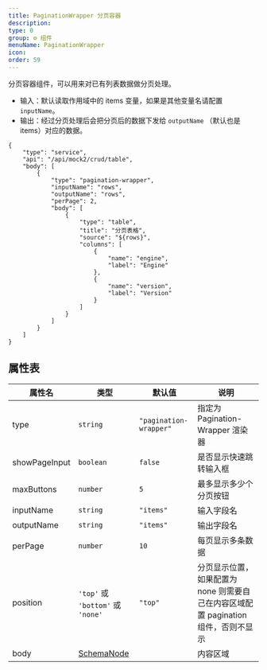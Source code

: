 ```yaml
---
title: PaginationWrapper 分页容器
description:
type: 0
group: ⚙ 组件
menuName: PaginationWrapper
icon:
order: 59
---
```


分页容器组件，可以用来对已有列表数据做分页处理。

- 输入：默认读取作用域中的 items 变量，如果是其他变量名请配置 `inputName`。
- 输出：经过分页处理后会把分页后的数据下发给 `outputName` （默认也是 items）对应的数据。

```schema: scope="body"
{
    "type": "service",
    "api": "/api/mock2/crud/table",
    "body": [
        {
            "type": "pagination-wrapper",
            "inputName": "rows",
            "outputName": "rows",
            "perPage": 2,
            "body": [
                {
                    "type": "table",
                    "title": "分页表格",
                    "source": "${rows}",
                    "columns": [
                        {
                            "name": "engine",
                            "label": "Engine"
                        },
                        {
                            "name": "version",
                            "label": "Version"
                        }
                    ]
                }
            ]
        }
    ]
}
```

## 属性表

| 属性名        | 类型                                      | 默认值                 | 说明                                                                               |
| ------------- | ----------------------------------------- | ---------------------- | ---------------------------------------------------------------------------------- |
| type          | `string`                                  | `"pagination-wrapper"` | 指定为 Pagination-Wrapper 渲染器                                                   |
| showPageInput | `boolean`                                 | `false`                | 是否显示快速跳转输入框                                                             |
| maxButtons    | `number`                                  | `5`                    | 最多显示多少个分页按钮                                                             |
| inputName     | `string`                                  | `"items"`              | 输入字段名                                                                         |
| outputName    | `string`                                  | `"items"`              | 输出字段名                                                                         |
| perPage       | `number`                                  | `10`                   | 每页显示多条数据                                                                   |
| position      | `'top'` 或 `'bottom'` 或 `'none'`         | `"top"`                | 分页显示位置，如果配置为 none 则需要自己在内容区域配置 pagination 组件，否则不显示 |
| body          | [SchemaNode](../../docs/types/schemanode) |                        | 内容区域                                                                           |
